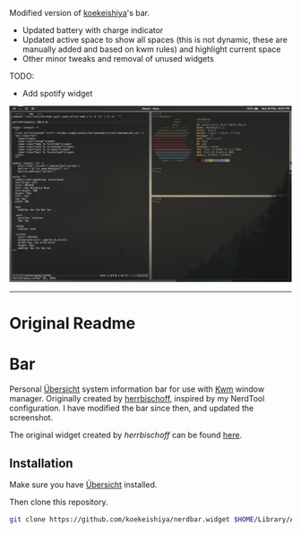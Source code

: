 Modified version of [koekeishiya](https://github.com/koekeishiya)'s bar. 

* Updated battery with charge indicator
* Updated active space to show all spaces (this is not dynamic, these are manually added and based on kwm rules) and highlight current space
* Other minor tweaks and removal of unused widgets

TODO: 
* Add spotify widget

![img](/assets/screenshot.png?raw=true)

---

# Original Readme

# Bar

Personal [Übersicht](http://tracesof.net/uebersicht/) system information bar for use with [Kwm](https://github.com/koekeishiya/kwm) window manager.
Originally created by [herrbischoff](https://github.com/herrbischoff), inspired by my NerdTool configuration.
I have modified the bar since then, and updated the screenshot.

The original widget created by *herrbischoff* can be found [here](https://github.com/herrbischoff/nerdbar.widget).

## Installation

Make sure you have [Übersicht](http://tracesof.net/uebersicht/) installed.

Then clone this repository.

```bash
git clone https://github.com/koekeishiya/nerdbar.widget $HOME/Library/Application\ Support/Übersicht/widgets
```
